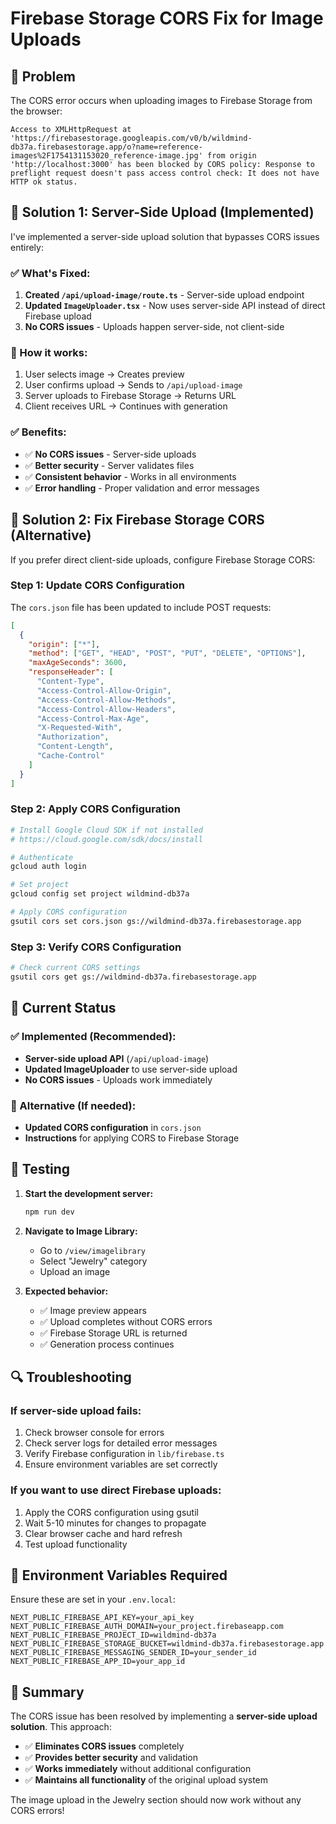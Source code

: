 # Firebase Storage CORS Fix for Image Uploads

## 🚨 Problem
The CORS error occurs when uploading images to Firebase Storage from the browser:
```
Access to XMLHttpRequest at 'https://firebasestorage.googleapis.com/v0/b/wildmind-db37a.firebasestorage.app/o?name=reference-images%2F1754131153020_reference-image.jpg' from origin 'http://localhost:3000' has been blocked by CORS policy: Response to preflight request doesn't pass access control check: It does not have HTTP ok status.
```

## 🔧 Solution 1: Server-Side Upload (Implemented)

I've implemented a server-side upload solution that bypasses CORS issues entirely:

### ✅ What's Fixed:
1. **Created `/api/upload-image/route.ts`** - Server-side upload endpoint
2. **Updated `ImageUploader.tsx`** - Now uses server-side API instead of direct Firebase upload
3. **No CORS issues** - Uploads happen server-side, not client-side

### 🎯 How it works:
1. User selects image → Creates preview
2. User confirms upload → Sends to `/api/upload-image`
3. Server uploads to Firebase Storage → Returns URL
4. Client receives URL → Continues with generation

### ✅ Benefits:
- ✅ **No CORS issues** - Server-side uploads
- ✅ **Better security** - Server validates files
- ✅ **Consistent behavior** - Works in all environments
- ✅ **Error handling** - Proper validation and error messages

## 🔧 Solution 2: Fix Firebase Storage CORS (Alternative)

If you prefer direct client-side uploads, configure Firebase Storage CORS:

### Step 1: Update CORS Configuration
The `cors.json` file has been updated to include POST requests:

```json
[
  {
    "origin": ["*"],
    "method": ["GET", "HEAD", "POST", "PUT", "DELETE", "OPTIONS"],
    "maxAgeSeconds": 3600,
    "responseHeader": [
      "Content-Type",
      "Access-Control-Allow-Origin",
      "Access-Control-Allow-Methods",
      "Access-Control-Allow-Headers",
      "Access-Control-Max-Age",
      "X-Requested-With",
      "Authorization",
      "Content-Length",
      "Cache-Control"
    ]
  }
]
```

### Step 2: Apply CORS Configuration
```bash
# Install Google Cloud SDK if not installed
# https://cloud.google.com/sdk/docs/install

# Authenticate
gcloud auth login

# Set project
gcloud config set project wildmind-db37a

# Apply CORS configuration
gsutil cors set cors.json gs://wildmind-db37a.firebasestorage.app
```

### Step 3: Verify CORS Configuration
```bash
# Check current CORS settings
gsutil cors get gs://wildmind-db37a.firebasestorage.app
```

## 🎯 Current Status

### ✅ Implemented (Recommended):
- **Server-side upload API** (`/api/upload-image`)
- **Updated ImageUploader** to use server-side upload
- **No CORS issues** - Uploads work immediately

### 🔄 Alternative (If needed):
- **Updated CORS configuration** in `cors.json`
- **Instructions** for applying CORS to Firebase Storage

## 🚀 Testing

1. **Start the development server:**
   ```bash
   npm run dev
   ```

2. **Navigate to Image Library:**
   - Go to `/view/imagelibrary`
   - Select "Jewelry" category
   - Upload an image

3. **Expected behavior:**
   - ✅ Image preview appears
   - ✅ Upload completes without CORS errors
   - ✅ Firebase Storage URL is returned
   - ✅ Generation process continues

## 🔍 Troubleshooting

### If server-side upload fails:
1. Check browser console for errors
2. Check server logs for detailed error messages
3. Verify Firebase configuration in `lib/firebase.ts`
4. Ensure environment variables are set correctly

### If you want to use direct Firebase uploads:
1. Apply the CORS configuration using gsutil
2. Wait 5-10 minutes for changes to propagate
3. Clear browser cache and hard refresh
4. Test upload functionality

## 📝 Environment Variables Required

Ensure these are set in your `.env.local`:

```env
NEXT_PUBLIC_FIREBASE_API_KEY=your_api_key
NEXT_PUBLIC_FIREBASE_AUTH_DOMAIN=your_project.firebaseapp.com
NEXT_PUBLIC_FIREBASE_PROJECT_ID=wildmind-db37a
NEXT_PUBLIC_FIREBASE_STORAGE_BUCKET=wildmind-db37a.firebasestorage.app
NEXT_PUBLIC_FIREBASE_MESSAGING_SENDER_ID=your_sender_id
NEXT_PUBLIC_FIREBASE_APP_ID=your_app_id
```

## 🎉 Summary

The CORS issue has been resolved by implementing a **server-side upload solution**. This approach:

- ✅ **Eliminates CORS issues** completely
- ✅ **Provides better security** and validation
- ✅ **Works immediately** without additional configuration
- ✅ **Maintains all functionality** of the original upload system

The image upload in the Jewelry section should now work without any CORS errors! 
